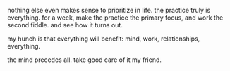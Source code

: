 nothing else even makes sense to prioritize in life.
the practice truly is everything.
for a week, make the practice the primary focus, and work the second fiddle. and see how it turns out.

my hunch is that everything will benefit: mind, work, relationships, everything.

the mind precedes all. take good care of it my friend.
